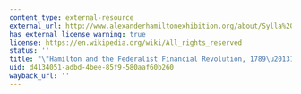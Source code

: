 ```yaml
---
content_type: external-resource
external_url: http://www.alexanderhamiltonexhibition.org/about/Sylla%20-%20Federals%20Revolution.pdf
has_external_license_warning: true
license: https://en.wikipedia.org/wiki/All_rights_reserved
status: ''
title: "\"Hamilton and the Federalist Financial Revolution, 1789\u20131795.\" (PDF)"
uid: d4134051-adbd-4bee-85f9-580aaf60b260
wayback_url: ''
---
```

